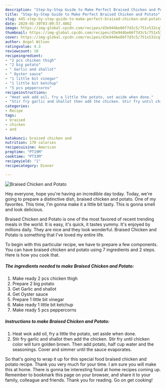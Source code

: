```yaml
---
description: "Step-by-Step Guide to Make Perfect Braised Chicken and Potato"
title: "Step-by-Step Guide to Make Perfect Braised Chicken and Potato"
slug: 445-step-by-step-guide-to-make-perfect-braised-chicken-and-potato
date: 2020-05-30T03:09:57.486Z
image: https://img-global.cpcdn.com/recipes/d3e944be66f7d3c5/751x532cq70/braised-chicken-and-potato-recipe-main-photo.jpg
thumbnail: https://img-global.cpcdn.com/recipes/d3e944be66f7d3c5/751x532cq70/braised-chicken-and-potato-recipe-main-photo.jpg
cover: https://img-global.cpcdn.com/recipes/d3e944be66f7d3c5/751x532cq70/braised-chicken-and-potato-recipe-main-photo.jpg
author: Angel Wilson
ratingvalue: 4.3
reviewcount: 10
recipeingredient:
- "2 pcs chicken thigh"
- "2 big potato"
- " Garlic and shallot"
- " Oyster sauce"
- "1 little bit vinegar"
- "1 little bit ketchup"
- "5 pcs peppercorns"
recipeinstructions:
- "Heat wok add oil, fry a little the potato, set aside when done."
- "Stir fry garlic and shallot then add the chicken. Stir fry until chicken color will turn golden brown. Then add potato, half cup water and the seasonings. Cover and simmer until the sauce evaporates."
categories:
- Recipe
tags:
- braised
- chicken
- and

katakunci: braised chicken and 
nutrition: 170 calories
recipecuisine: American
preptime: "PT19M"
cooktime: "PT33M"
recipeyield: "1"
recipecategory: Dinner

---
```



![Braised Chicken and Potato](https://img-global.cpcdn.com/recipes/d3e944be66f7d3c5/751x532cq70/braised-chicken-and-potato-recipe-main-photo.jpg)

Hey everyone, hope you're having an incredible day today. Today, we're going to prepare a distinctive dish, braised chicken and potato. One of my favorites. This time, I'm gonna make it a little bit tasty. This is gonna smell and look delicious.

Braised Chicken and Potato is one of the most favored of recent trending meals in the world. It is easy, it's quick, it tastes yummy. It's enjoyed by millions daily. They are nice and they look wonderful. Braised Chicken and Potato is something that I've loved my entire life.




To begin with this particular recipe, we have to prepare a few components. You can have braised chicken and potato using 7 ingredients and 2 steps. Here is how you cook that.

##### The ingredients needed to make Braised Chicken and Potato:

1. Make ready 2 pcs chicken thigh
1. Prepare 2 big potato
1. Get  Garlic and shallot
1. Get  Oyster sauce
1. Prepare 1 little bit vinegar
1. Make ready 1 little bit ketchup
1. Make ready 5 pcs peppercorns




##### Instructions to make Braised Chicken and Potato:

1. Heat wok add oil, fry a little the potato, set aside when done.
1. Stir fry garlic and shallot then add the chicken. Stir fry until chicken color will turn golden brown. Then add potato, half cup water and the seasonings. Cover and simmer until the sauce evaporates.




So that's going to wrap it up for this special food braised chicken and potato recipe. Thank you very much for your time. I am sure you will make this at home. There is gonna be interesting food at home recipes coming up. Remember to bookmark this page on your browser, and share it to your family, colleague and friends. Thank you for reading. Go on get cooking!
